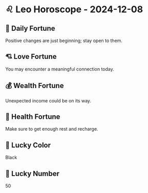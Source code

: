 # ♌ Leo Horoscope - 2024-12-08

## 🎯 Daily Fortune

Positive changes are just beginning; stay open to them.

## 💘 Love Fortune

You may encounter a meaningful connection today.

## 💰 Wealth Fortune

Unexpected income could be on its way.

## 🌱 Health Fortune

Make sure to get enough rest and recharge.

## 🎨 Lucky Color

Black

## 🔢 Lucky Number

50
